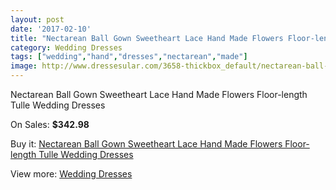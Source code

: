 ```yaml
---
layout: post
date: '2017-02-10'
title: "Nectarean Ball Gown Sweetheart Lace Hand Made Flowers Floor-length Tulle Wedding Dresses"
category: Wedding Dresses
tags: ["wedding","hand","dresses","nectarean","made"]
image: http://www.dressesular.com/3658-thickbox_default/nectarean-ball-gown-sweetheart-lace-hand-made-flowers-floor-length-tulle-wedding-dresses.jpg
---
```

Nectarean Ball Gown Sweetheart Lace Hand Made Flowers Floor-length Tulle Wedding Dresses

On Sales: **$342.98**
<a href="https://www.dressesular.com/wedding-dresses/1361-nectarean-ball-gown-sweetheart-lace-hand-made-flowers-floor-length-tulle-wedding-dresses.html"><amp-img layout="responsive" width="600" height="600" src="//www.dressesular.com/3658-thickbox_default/nectarean-ball-gown-sweetheart-lace-hand-made-flowers-floor-length-tulle-wedding-dresses.jpg" alt="Nectarean Ball Gown Sweetheart Lace Hand Made Flowers Floor-length Tulle Wedding Dresses 0" /></a>

Buy it: [Nectarean Ball Gown Sweetheart Lace Hand Made Flowers Floor-length Tulle Wedding Dresses](https://www.dressesular.com/wedding-dresses/1361-nectarean-ball-gown-sweetheart-lace-hand-made-flowers-floor-length-tulle-wedding-dresses.html "Nectarean Ball Gown Sweetheart Lace Hand Made Flowers Floor-length Tulle Wedding Dresses")

View more: [Wedding Dresses](https://www.dressesular.com/3-wedding-dresses "Wedding Dresses")
